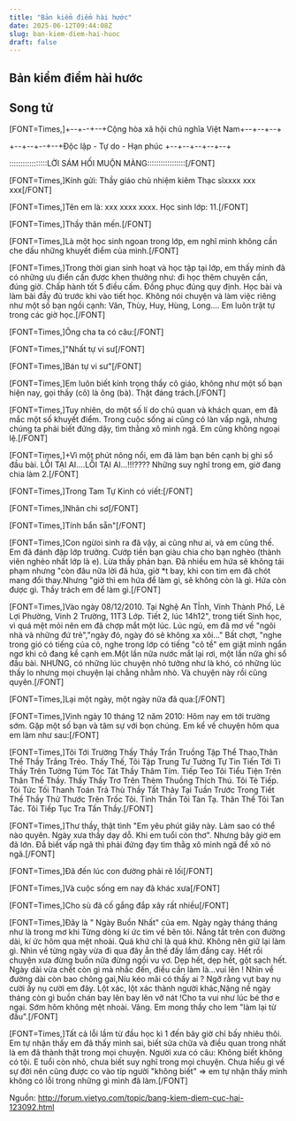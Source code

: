 ```yaml
---
title: "Bản kiểm điểm hài hước"
date: 2025-06-12T09:44:08Z
slug: ban-kiem-diem-hai-huoc
draft: false
---
```


## Bản kiểm điểm hài hước

## Song tử

[FONT=Times,]+--+--+--+Cộng hòa xã hội chủ nghĩa Việt Nam+--+--+--+

+--+--+--+--+Độc lập - Tự do - Hạn phúc +--+--+--+--+--+ 

:::::::::::::::::LỜI SÁM HỐI MUỘN MÀNG:::::::::::::::::[/FONT]

[FONT=Times,]Kính gửi: Thầy giáo chủ nhiệm kiêm Thạc sĩxxxx xxx xxx[/FONT]

[FONT=Times,]Tên em là: xxx xxxx xxxx. Học sinh lớp: 11.[/FONT]

[FONT=Times,]Thầy thân mến.[/FONT]

[FONT=Times,]Là một học sinh ngoan trong lớp, em nghĩ mình không cần che dấu những khuyết điểm của mình.[/FONT]

[FONT=Times,]Trong thời gian sinh hoạt và học tập tại lớp, em thấy mình đã có những ưu điển cần được khen thưởng như: đi học thêm chuyên cần, đúng giờ. Chấp hành tốt 5 điều cấm. Đồng phục đúng quy định. Học bài và làm bài đầy đủ trước khi vào tiết học. Không nói chuyện và làm việc riêng như một số bạn ngồi cạnh: Vân, Thùy, Huy, Hùng, Long.... Em luôn trật tự trong các giờ học.[/FONT]

[FONT=Times,]Ông cha ta có câu:[/FONT]

[FONT=Times,]"Nhất tự vi sư[/FONT]

[FONT=Times,]Bán tự vi sư"[/FONT]

[FONT=Times,]Em luôn biết kính trọng thầy cô giáo, không như một số bạn hiện nay, gọi thầy (cô) là ông (bà). Thật đáng trách.[/FONT]

[FONT=Times,]Tuy nhiên, do một số lí do chủ quan và khách quan, em đã mắc một số khuyết điểm. Trong cuộc sống ai cũng có làn vấp ngã, nhưng chúng ta phải biết đứng dậy, tìm thằng xô mình ngã. Em cũng không ngoại lệ.[/FONT]

[FONT=Times,]+Vì một phút nông nổi, em đã làm bạn bên cạnh bị ghi sổ đầu bài. LỖI TẠI AI....LỖI TẠI AI...!!!???? Những suy nghĩ trong em, giờ đang chia làm 2.[/FONT]

[FONT=Times,]Trong Tam Tự Kinh có viết:[/FONT]

[FONT=Times,]Nhân chi sơ[/FONT]

[FONT=Times,]Tính bẩn sẵn"[/FONT]

[FONT=Times,]Con ngừoi sinh ra đã vậy, ai cũng như ai, và em cũng thế. Em đã đánh đập lớp trưởng. Cướp tiền bạn giàu chia cho bạn nghèo (thành viên nghèo nhất lớp là e). Lừa thầy phản bạn. Đã nhiều em hứa sẽ không tái phạm nhưng "còn đâu nữa lời đã hứa, giờ *t bay, khi con tim em đã chót mang đổi thay.Nhưng "giờ thì em hứa để làm gì, sẽ không còn là gì. Hứa còn được gì. Thầy trách em để làm gì.[/FONT]

[FONT=Times,]Vào ngày 08/12/2010. Tại Nghệ An TỈnh, Vinh Thành Phố, Lê Lợi Phường, Vinh 2 Trường, 11T3 Lớp. Tiết 2, lúc 14h12", trong tiết Sinh học, vì quá mệt mỏi nên em đã chợp mắt một lúc. Lúc ngủ, em đã mơ về "ngôi nhà và những đứ trẻ","ngày đó, ngày đó sẽ không xa xôi..." Bất chợt, "nghe trong gió có tiếng của cô, nghe trong lớp có tiếng "cô tề" em giật mình ngẩn ngơ khi cô đang kề cạnh em.Một lần nữa nước mắt lại rơi, một lần nữa ghi sổ đầu bài. NHƯNG, có những lúc chuyện nhỏ tưởng như là khó, có những lúc thấy lo nhưng mọi chuyện lại chẳng nhằm nhò. Và chuyện này rồi cũng quyên.[/FONT]

[FONT=Times,]Lại một ngày, một ngày nữa đã qua:[/FONT]

[FONT=Times,]Vinh ngày 10 tháng 12 năm 2010: Hôm nay em tới trường sớm. Gặp một số bạn và tâm sự với bọn chúng. Em kể về chuyện hôm qua em làm như sau:[/FONT]

[FONT=Times,]Tôi Tới Trường Thấy Thầy Trần Truồng Tập Thể Thao,Thân Thể Thầy Trắng Trẻo. Thấy Thế, Tôi Tập Trung Tư Tưởng Tự Tin Tiến Tới Tì Thầy Trên Tường Túm Tóc Tát Thầy Thâm Tím. Tiếp Teo Tôi Tiểu Tiện Trên Thân Thể Thầy. Thấy Thầy Trơ Trẽn Thèm Thuồng Thích Thú. Tôi Tè Tiếp. Tôi Tức Tối Thanh Toán Trả Thù Thầy Tất Thảy Tại Tuần Trước Trong Tiết Thể Thầy Thử Thước Trên Trốc Tôi. Tinh Thần Tôi Tàn Tạ. Thân Thể Tôi Tan Tác. Tôi Tiếp Tục Tra Tấn Thầy.[/FONT]

[FONT=Times,]Thư thầy, thật tình "Em yêu phút giây này. Làm sao có thể nào quyên. Ngày xưa thầy dạy dỗ. Khi em tuổi còn thơ". Nhưng bây giờ em đã lớn. Đẫ biết vấp ngã thì phải đứng đạy tìm thằg xô mình ngã để xô nó ngã.[/FONT]

[FONT=Times,]Đã đến lúc con đường phải rẽ lối[/FONT]

[FONT=Times,]Và cuộc sống em nay đã khác xưa[/FONT]

[FONT=Times,]Cho sù đã cố gắng đắp xây rất nhiều[/FONT]

[FONT=Times,]Đây là " Ngày Buồn Nhất" của em. Ngày ngày tháng tháng như là trong mơ khi Từng dòng kí ức tìm về bên tôi. Nắng tắt trên con đường dài, kí ức hôm qua mệt nhoài. Quá khứ chỉ là quá khứ. Không nên giữ lại làm gì. Nhìn về từng ngày vừa đi qua đây ẫn thế đấy lắm đắng cay. Hết rồi chuyện xưa đừng buồn nữa đừng ngồi vu vơ. Dẹp hết, dẹp hết, gột sạch hết. Ngày dài vừa chết còn gì mà nhắc đến, điều cần làm là...vui lên ! Nhìn về đường dài còn bao chông gai,Níu kéo mãi có thấy ai ? Ngỡ rằng vụt bay nụ cười ấy nụ cười em đây. Lột xác, lột xác thành người khác,Nặng nề ngày tháng còn gì buồn chán bay lên bay lên vỡ nát !Cho ta vui như lúc bé thơ e ngại. Sớm hôm không mệt nhoài. Vâng. Em mong thầy cho lem "làm lại từ đầu".[/FONT]

[FONT=Times,]Tất cả lỗi lầm từ đầu học kì 1 đến bây giờ chỉ bấy nhiêu thôi. Em tự nhận thấy em đã thấy mình sai, biết sửa chữa và điều quan trong nhất là em đã thành thật trong mọi chuyện. Người xưa có câu: Không biết không có tội. E tuổi còn nhỏ, chưa biết suy nghĩ trong mọi chuyện. Chưa hiểu gì về sự đời nên cũng được co vào típ người "không biết" => em tự nhận thấy mình không có lỗi trong những gì mình đã làm.[/FONT]

Nguồn: http://forum.vietyo.com/topic/bang-kiem-diem-cuc-hai-123092.html